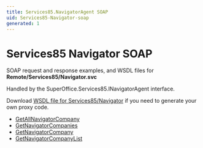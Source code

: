```yaml
---
title: Services85.NavigatorAgent SOAP
uid: Services85-Navigator-soap
generated: 1
---
```


# Services85 Navigator SOAP

SOAP request and response examples, and WSDL files for **Remote/Services85/Navigator.svc**

Handled by the <see cref="T:SuperOffice.Services85.INavigatorAgent">SuperOffice.Services85.INavigatorAgent</see> interface.

Download [WSDL file for Services85/Navigator](../Services85-Navigator.md) if you need to generate your own proxy code.

* [GetAllNavigatorCompany](GetAllNavigatorCompany.md)
* [GetNavigatorCompanies](GetNavigatorCompanies.md)
* [GetNavigatorCompany](GetNavigatorCompany.md)
* [GetNavigatorCompanyList](GetNavigatorCompanyList.md)
